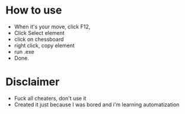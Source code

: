 # How to use

* When it's your move, click F12, 
* Click Select element
* click on chessboard
* right click, copy element
* run .exe
* Done.

# Disclaimer
* Fuck all cheaters, don't use it
* Created it just because I was bored and i'm learning automatization 
